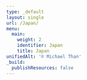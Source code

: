 ```yaml
---
type: _default
layout: single
url: /Japan/
menu:
  main:
    weight: 2
    identifier: Japan
    title: Japan
unifiedAlt: '© Michael Than'
_build:
  publishResources: false
---
```

